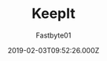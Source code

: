 ---
title: KeepIt
github: https://github.com/Fastbyte01/KeepIt
demo: https://suspicious-archimedes-ab369d.netlify.com/
author: Fastbyte01
ssg:
  - Hugo
cms:
  - Markdown
date: 2019-02-03T09:52:26.000Z
description: The most powerful minimal Hugo theme.
draft: true
publish_date: '2019-02-03T09:52:26Z'
update_date: '2022-03-16T16:03:40Z'
github_star: 220
github_fork: 88
---